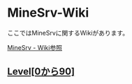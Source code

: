 # MineSrv-Wiki
ここではMineSrvに関するWikiがあります。

[MineSrv - Wiki参照](https://www.minesrv-mcbe.net/Wiki)
## [Level[0から90]](https://github.com/gori5000/MineSrv-Wiki/blob/main/ore-and-level-0~90.md)
